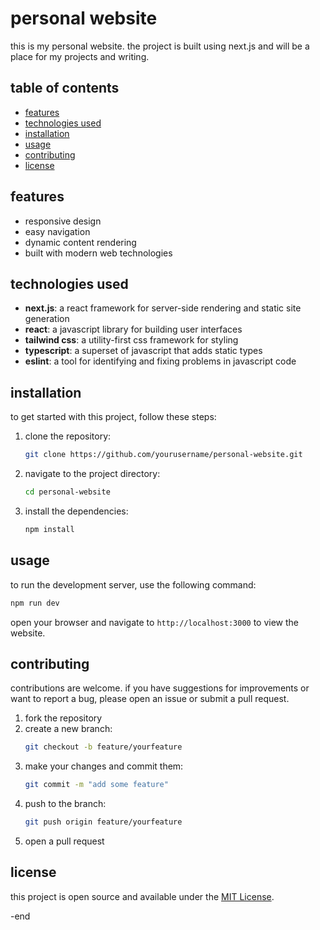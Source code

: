 # personal website

this is my personal website. the project is built using next.js and will be a place for my projects and writing. 

## table of contents

- [features](#features)
- [technologies used](#technologies-used)
- [installation](#installation)
- [usage](#usage)
- [contributing](#contributing)
- [license](#license)

## features

- responsive design
- easy navigation
- dynamic content rendering
- built with modern web technologies

## technologies used

- **next.js**: a react framework for server-side rendering and static site generation
- **react**: a javascript library for building user interfaces
- **tailwind css**: a utility-first css framework for styling
- **typescript**: a superset of javascript that adds static types
- **eslint**: a tool for identifying and fixing problems in javascript code

## installation

to get started with this project, follow these steps:

1. clone the repository:
   ```bash
   git clone https://github.com/yourusername/personal-website.git
   ```

2. navigate to the project directory:
   ```bash
   cd personal-website
   ```

3. install the dependencies:
   ```bash
   npm install
   ```

## usage

to run the development server, use the following command:
   ```bash
   npm run dev
   ```

open your browser and navigate to `http://localhost:3000` to view the website.

## contributing

contributions are welcome. if you have suggestions for improvements or want to report a bug, please open an issue or submit a pull request.

1. fork the repository
2. create a new branch:
   ```bash
   git checkout -b feature/yourfeature
   ```
3. make your changes and commit them:
   ```bash
   git commit -m "add some feature"
   ```
4. push to the branch:
   ```bash
   git push origin feature/yourfeature
   ```
5. open a pull request

## license

this project is open source and available under the [MIT License](LICENSE).


-end
